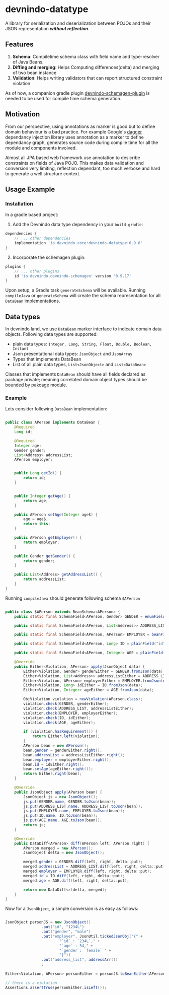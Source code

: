 # devnindo-datatype
A library for serialization and deserialization between POJOs and their JSON representation ***without reflection***.

## Features

1. **Schema**: Compiletime schema class with field name and type-resolver of Java Beans.
2. **Diffing and merging**: Helps Computing differences(delta) and merging of two bean instance
3. **Validation**: Helps writing validators that can report structured constraint violation 

As of now, a companion gradle plugin [devnindo-schemagen-plugin](https://github.com/devnindo/devnindo-schemagen-plugin) is needed to be used for compile time schema generation.  

## Motivation

From our perspective, using annotations as marker is good but to define domain behaviour is a bad practice. For example Google's [dagger](https://github.com/google/dagger) dependancy injection library uses annotation as a marker to define dependancy graph, generates source code during compile time for all the module and components involved.  

Almost all JPA based web framework use annotation to desicribe constraints on fields of Java POJO. This makes data validation and conversion very limiting, reflection dependant, too much verbose and hard to generate a well structure context. 


## Usage Example

### Installation
In a gradle based project: 

1. Add the Devnindo data type dependency in your `build.gradle`:

```groovy
dependencies {
    // ... other dependencies
    implementation 'io.devnindo.core:devnindo-datatype:0.9.8'
}
```

2. Incorporate the schemagen plugin:

```groovy
plugins {
    // ... other plugins
    id 'io.devnindo.devnindo-schemagen' version '0.9.17'
}
```

Upon setup, a Gradle task `generateSchema` will be available. Running `compileJava` or `generateSchema` will create the schema representation for all `DataBean` implementations. 

## Data types
In devnindo land, we use `DataBean` marker interface to indicate domain data objects. Following data types are supported:
- plain data types: `Integer, Long, String, Float, Double, Boolean, Instant`
- Json presentational data types: `JsonObject` and `JsonArray`
- Types that implements DataBean
- List of all plain data types, `List<JsonObject>` and `List<DataBean>`

 Classes that implements `DataBean` should have all fields declared as package private; meaning correlated domain object types should be bounded by pakcage module. 

### Example
Lets consider following `DataBean` implementation:

```java

public class APerson implements DataBean {
    @Required
    Long id;

    @Required
    Integer age;
    Gender gender;
    List<Address> addressList;
    APerson employer;


    public Long getId() {
        return id;
    }


    public Integer getAge() {
        return age;
    }

    public APerson setAge(Integer age$) {
        age = age$;
        return this;
    }

    public APerson getEmployer() {
        return employer;
    }

    public Gender getGender() {
        return gender;
    }

    public List<Address> getAddressList() {
        return addressList;
    }
}
```

Running `compileJava` should generate following schema `$APerson`

```java

public class $APerson extends BeanSchema<APerson> {
    public static final SchemaField<APerson, Gender> GENDER = enumField("gender", APerson::getGender, Gender.class, false);

    public static final SchemaField<APerson, List<Address>> ADDRESS_LIST = beanListField("address_list", APerson::getAddressList, Address.class, false);

    public static final SchemaField<APerson, APerson> EMPLOYER = beanField("employer", APerson::getEmployer, APerson.class, false);

    public static final SchemaField<APerson, Long> ID = plainField("id", APerson::getId, Long.class, true);

    public static final SchemaField<APerson, Integer> AGE = plainField("age", APerson::getAge, Integer.class, true);

    @Override
    public Either<Violation, APerson> apply(JsonObject data) {
        Either<Violation, Gender> genderEither = GENDER.fromJson(data);
        Either<Violation, List<Address>> addressListEither = ADDRESS_LIST.fromJson(data);
        Either<Violation, APerson> employerEither = EMPLOYER.fromJson(data);
        Either<Violation, Long> idEither = ID.fromJson(data);
        Either<Violation, Integer> ageEither = AGE.fromJson(data);

        ObjViolation violation = newViolation(APerson.class);
        violation.check(GENDER, genderEither);
        violation.check(ADDRESS_LIST, addressListEither);
        violation.check(EMPLOYER, employerEither);
        violation.check(ID, idEither);
        violation.check(AGE, ageEither);

        if (violation.hasRequirement()) {
            return Either.left(violation);
        }
        APerson bean = new APerson();
        bean.gender = genderEither.right();
        bean.addressList = addressListEither.right();
        bean.employer = employerEither.right();
        bean.id = idEither.right();
        bean.setAge(ageEither.right());
        return Either.right(bean);
    }

    @Override
    public JsonObject apply(APerson bean) {
        JsonObject js = new JsonObject();
        js.put(GENDER.name, GENDER.toJson(bean));
        js.put(ADDRESS_LIST.name, ADDRESS_LIST.toJson(bean));
        js.put(EMPLOYER.name, EMPLOYER.toJson(bean));
        js.put(ID.name, ID.toJson(bean));
        js.put(AGE.name, AGE.toJson(bean));
        return js;
    }

    @Override
    public DataDiff<APerson> diff(APerson left, APerson right) {
        APerson merged = new APerson();
        JsonObject delta = new JsonObject();

        merged.gender = GENDER.diff(left, right, delta::put);
        merged.addressList = ADDRESS_LIST.diff(left, right, delta::put);
        merged.employer = EMPLOYER.diff(left, right, delta::put);
        merged.id = ID.diff(left, right, delta::put);
        merged.age = AGE.diff(left, right, delta::put);

        return new DataDiff<>(delta, merged);
    }
}
```

Now for a  `JsonObject`, a simple conversion is as easy as follows:

```java

JsonObject personJS = new JsonObject()
                .put("id", "1234L")
                .put("gender", "male")
                .put("employer", JsonUtil.tickedJsonObj("{" +
                        "`id` : `234L`," +
                        "`age` : 54," +
                        "`gender`: `female` " +
                        "}"))
                .put("address_list", addressArr())
                ;
 
Either<Violation, APerson> personEither = personJS.toBeanEither(APerson.class);

// there is a violation
Assertions.assertTrue(personEither.isLeft());

```


  
